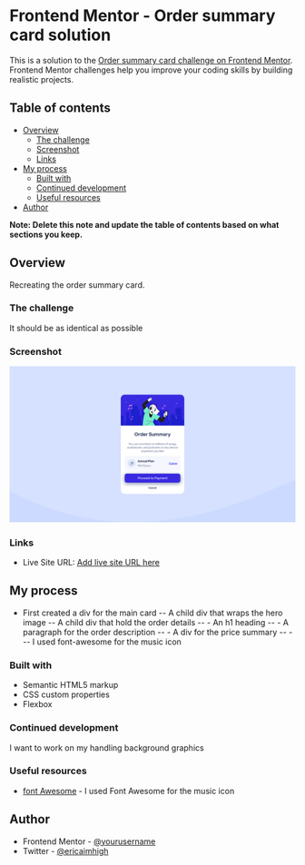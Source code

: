 # Frontend Mentor - Order summary card solution

This is a solution to the [Order summary card challenge on Frontend Mentor](https://www.frontendmentor.io/challenges/order-summary-component-QlPmajDUj). Frontend Mentor challenges help you improve your coding skills by building realistic projects.

## Table of contents

- [Overview](#overview)
  - [The challenge](#the-challenge)
  - [Screenshot](#screenshot)
  - [Links](#links)
- [My process](#my-process)
  - [Built with](#built-with)
  - [Continued development](#continued-development)
  - [Useful resources](#useful-resources)
- [Author](#author)

**Note: Delete this note and update the table of contents based on what sections you keep.**

## Overview

Recreating the order summary card.

### The challenge

It should be as identical as possible

### Screenshot

![](./screenshot.png)

### Links

- Live Site URL: [Add live site URL here](https://your-live-site-url.com)

## My process

- First created a div for the main card
  -- A child div that wraps the hero image
  -- A child div that hold the order details
  -- - An h1 heading
  -- - A paragraph for the order description
  -- - A div for the price summary
  -- - -- I used font-awesome for the music icon

### Built with

- Semantic HTML5 markup
- CSS custom properties
- Flexbox

### Continued development

I want to work on my handling background graphics

### Useful resources

- [font Awesome](https://fontawesome.com/) - I used Font Awesome for the music icon

## Author

- Frontend Mentor - [@yourusername](https://www.frontendmentor.io/profile/aimhigh99)
- Twitter - [@ericaimhigh](https://www.twitter.com/ericaimhigh)
